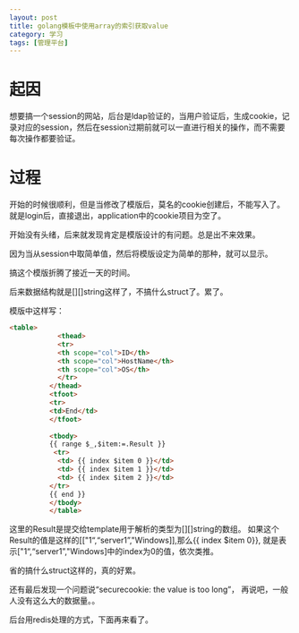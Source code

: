 ```yaml
---
layout: post
title: golang模板中使用array的索引获取value
category: 学习
tags: [管理平台]
---
```


# 起因

想要搞一个session的网站，后台是ldap验证的，当用户验证后，生成cookie，记录对应的session，然后在session过期前就可以一直进行相关的操作，而不需要每次操作都要验证。

# 过程

开始的时候很顺利，但是当修改了模版后，莫名的cookie创建后，不能写入了。
就是login后，直接退出，application中的cookie项目为空了。

开始没有头绪，后来就发现肯定是模版设计的有问题。总是出不来效果。

因为当从session中取简单值，然后将模版设定为简单的那种，就可以显示。

搞这个模版折腾了接近一天的时间。

后来数据结构就是[][]string这样了，不搞什么struct了。累了。

模版中这样写：

```html
<table>
            <thead>
            <tr>
            <th scope="col">ID</th>
            <th scope="col">HostName</th>
            <th scope="col">OS</th>
            </tr>
          </thead>
          <tfoot>
          <tr>
          <td>End</td>
          </tfoot>
    
          <tbody>
          {{ range $_,$item:=.Result }}
           <tr>
            <td> {{ index $item 0 }}</td>
            <td> {{ index $item 1 }}</td>
            <td> {{ index $item 2 }}</td>
          </tr>
          {{ end }}
          </tbody>
          </table>
```

这里的Result是提交给template用于解析的类型为[][]string的数组。
如果这个Result的值是这样的[["1“,“server1”,"Windows]],那么{{ index $item 0}}, 就是表示["1“,“server1”,"Windows]中的index为0的值，依次类推。

省的搞什么struct这样的，真的好累。

还有最后发现一个问题说“securecookie: the value is too long”，
再说吧，一般人没有这么大的数据量。。

后台用redis处理的方式，下面再来看了。




